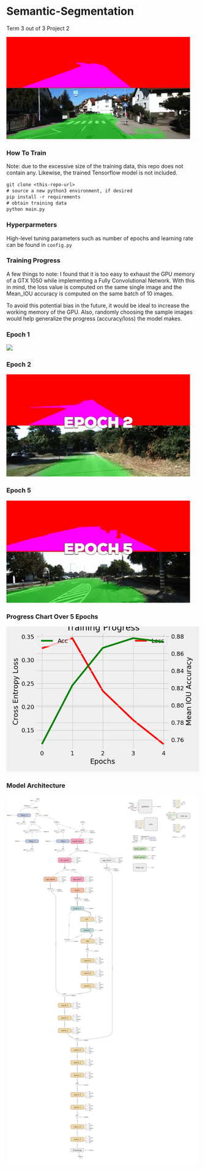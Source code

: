 # Semantic-Segmentation

Term 3 out of 3
Project 2

![road_gif](https://github.com/JLee21/Semantic-Segmentation/blob/master/img/road_social.gif)

### How To Train

Note: due to the excessive size of the training data, this repo does not contain any.
Likewise, the trained Tensorflow model is not included.

```
git clone <this-repo-url>
# source a new python3 environment, if desired
pip install -r requirements
# obtain training data
python main.py
```

### Hyperparmeters

High-level tuning parameters such as number of epochs and learning rate can be found in `config.py`

### Training Progress

A few things to note:
I found that it is too easy to exhaust the GPU memory of a GTX 1050 while implementing a Fully Convolutional Network.
With this in mind, the loss value is computed on the same single image and the Mean_IOU accuracy is computed on the same batch of 10 images. 

To avoid this potential bias in the future, it would be ideal to increase the working memory of the GPU. Also, randomly choosing the sample images would help generalize the progress (accuracy/loss) the model makes.

### Epoch 1

![](https://github.com/JLee21/Semantic-Segmentation/blob/master/img/epoch01.gif)

### Epoch 2

![](https://github.com/JLee21/Semantic-Segmentation/blob/master/img/epoch02.gif)

### Epoch 5

![](https://github.com/JLee21/Semantic-Segmentation/blob/master/img/epoch05.gif)

### Progress Chart Over 5 Epochs

![](https://github.com/JLee21/Semantic-Segmentation/blob/master/img/progress.png)

### Model Architecture

![](https://github.com/JLee21/Semantic-Segmentation/blob/master/img/u_net.png)
